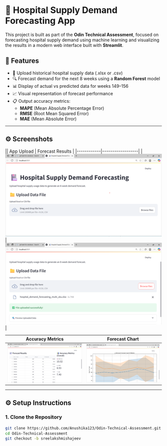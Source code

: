 # 🏥 Hospital Supply Demand Forecasting App

This project is built as part of the **Odin Technical Assessment**, focused on forecasting hospital supply demand using machine learning and visualizing the results in a modern web interface built with **Streamlit**.

## 🚀 Features

- 📂 Upload historical hospital supply data (.xlsx or .csv)
- 🔍 Forecast demand for the next 8 weeks using a **Random Forest** model
- 📊 Display of actual vs predicted data for weeks 149–156
- 📈 Visual representation of forecast performance
- 📋 Output accuracy metrics:
  - **MAPE** (Mean Absolute Percentage Error)
  - **RMSE** (Root Mean Squared Error)
  - **MAE** (Mean Absolute Error)

---

## ⚙️ Screenshots

|| App Upload | Forecast Results |
|------------|------------------|
| ![Screenshot 1](Screenshots/Screenshot%201.png) | ![Screenshot 2](Screenshots/Screenshot%202.png) |

| Accuracy Metrics | Forecast Chart |
|------------------|----------------|
| ![Screenshot 3](Screenshots/Screenshot%203.png) | ![Screenshot 4](Screenshots/Screenshot%204.png) |

---

## ⚙️ Setup Instructions

### 1. Clone the Repository

```bash
git clone https://github.com/Anushika123/Odin-Technical-Assessment.git
cd Odin-Technical-Assessment
git checkout -b sreelakshmishajeev
